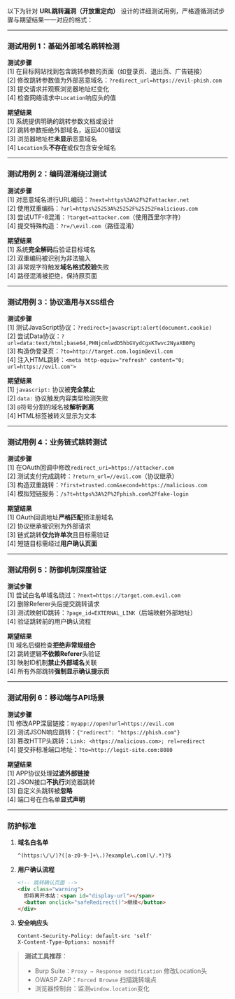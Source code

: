 以下为针对 **URL跳转漏洞（开放重定向）** 设计的详细测试用例，严格遵循测试步骤与期望结果一一对应的格式：

---

### **测试用例 1：基础外部域名跳转检测**  
**测试步骤**  
[1] 在目标网站找到包含跳转参数的页面（如登录页、退出页、广告链接）  
[2] 修改跳转参数值为外部恶意域名：`?redirect_url=https://evil-phish.com`  
[3] 提交请求并观察浏览器地址栏变化  
[4] 检查网络请求中`Location`响应头的值  

**期望结果**  
[1] 系统提供明确的跳转参数文档或设计  
[2] 跳转参数拒绝外部域名，返回400错误  
[3] 浏览器地址栏**未显示**恶意域名  
[4] `Location`头**不存在**或仅包含安全域名  

---

### **测试用例 2：编码混淆绕过测试**  
**测试步骤**  
[1] 对恶意域名进行URL编码：`?next=https%3A%2F%2Fattacker.net`  
[2] 使用双重编码：`?url=https%25253A%25252F%25252Fmalicious.com`  
[3] 尝试UTF-8混淆：`?target=аttаckеr.com`（使用西里尔字符）  
[4] 提交特殊构造：`?r=/\evil.com`（路径混淆）  

**期望结果**  
[1] 系统**完全解码**后验证目标域名  
[2] 双重编码被识别为非法输入  
[3] 非常规字符触发**域名格式校验**失败  
[4] 路径混淆被拒绝，保持原页面  

---

### **测试用例 3：协议滥用与XSS组合**  
**测试步骤**  
[1] 测试JavaScript协议：`?redirect=javascript:alert(document.cookie)`  
[2] 尝试Data协议：`?url=data:text/html;base64,PHNjcmlwdD5hbGVydCgxKTwvc2NyaXB0Pg`  
[3] 构造伪登录页：`?to=http://target.com.login@evil.com`  
[4] 注入HTML跳转：`<meta http-equiv="refresh" content="0; url=https://evil.com">`  

**期望结果**  
[1] `javascript:` 协议被**完全禁止**  
[2] `data:` 协议触发内容类型检测失败  
[3] `@`符号分割的域名被**解析剥离**  
[4] HTML标签被转义显示为文本  

---

### **测试用例 4：业务链式跳转测试**  
**测试步骤**  
[1] 在OAuth回调中修改`redirect_uri=https://attacker.com`  
[2] 测试支付完成跳转：`?return_url=//evil.com`（协议继承）  
[3] 构造双重跳转：`?first=trusted.com&second=https://malicious.com`  
[4] 模拟短链服务：`/s?t=https%3A%2F%2Fphish.com%2Ffake-login`  

**期望结果**  
[1] OAuth回调地址**严格匹配**预注册域名  
[2] 协议继承被识别为外部请求  
[3] 链式跳转**仅允许单次**且目标需验证  
[4] 短链目标需经过**用户确认页面**  

---

### **测试用例 5：防御机制深度验证**  
**测试步骤**  
[1] 尝试白名单域名绕过：`?next=https://target.com.evil.com`  
[2] 删除Referer头后提交跳转请求  
[3] 测试映射ID跳转：`?page_id=EXTERNAL_LINK`（后端映射外部地址）  
[4] 验证跳转前的用户确认流程  

**期望结果**  
[1] 域名后缀检查**拒绝非常规组合**  
[2] 跳转逻辑**不依赖Referer**头验证  
[3] 映射ID机制**禁止外部域名**关联  
[4] 所有外部跳转**强制显示确认提示页**  

---

### **测试用例 6：移动端与API场景**  
**测试步骤**  
[1] 修改APP深层链接：`myapp://open?url=https://evil.com`  
[2] 测试JSON响应跳转：`{"redirect": "https://phish.com"}`  
[3] 篡改HTTP头跳转：`Link: <https://malicious.com>; rel=redirect`  
[4] 提交非标准端口地址：`?to=http://legit-site.com:8080`  

**期望结果**  
[1] APP协议处理**过滤外部链接**  
[2] JSON接口**不执行**浏览器跳转  
[3] 自定义头跳转被**忽略**  
[4] 端口号在白名单**显式声明**  

---

### **防护标准**  
1. **域名白名单**  
   ```regex
   ^(https:\/\/)?([a-z0-9-]+\.)?example\.com(\/.*)?$
   ```
2. **用户确认流程**  
   ```html
   <!-- 跳转确认页面 -->
   <div class="warning">
     即将离开本站：<span id="display-url"></span>
     <button onclick="safeRedirect()">继续</button>
   </div>
   ```
3. **安全响应头**  
   ```
   Content-Security-Policy: default-src 'self'
   X-Content-Type-Options: nosniff
   ```

> **测试工具推荐**：  
> - Burp Suite：`Proxy → Response modification` 修改Location头  
> - OWASP ZAP：`Forced Browse` 扫描跳转端点  
> - 浏览器控制台：监测`window.location`变化